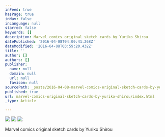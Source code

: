 ```yaml
---
inFeed: true
hasPage: true
inNav: false
inLanguage: null
starred: false
keywords: []
description: Marvel comics original sketch cards by Yuriko Shirou
datePublished: '2016-04-08T04:00:41.268Z'
dateModified: '2016-04-08T03:59:20.432Z'
title: ''
author: []
authors: []
publisher:
  name: null
  domain: null
  url: null
  favicon: null
sourcePath: _posts/2016-04-08-marvel-comics-original-sketch-cards-by-yuriko-shirou.md
published: true
url: marvel-comics-original-sketch-cards-by-yuriko-shirou/index.html
_type: Article

---
```

![](https://the-grid-user-content.s3-us-west-2.amazonaws.com/8bef33f6-9a54-4f0a-9b2f-b3e4c7add28f.jpg)
![](https://the-grid-user-content.s3-us-west-2.amazonaws.com/e53d82e8-0035-4eaa-9eb5-15a9da3af6bd.jpg)
![](https://the-grid-user-content.s3-us-west-2.amazonaws.com/2bd63843-ebe0-4bff-b1f5-30cd5ddbe92c.jpg)

Marvel comics original sketch cards by Yuriko Shirou